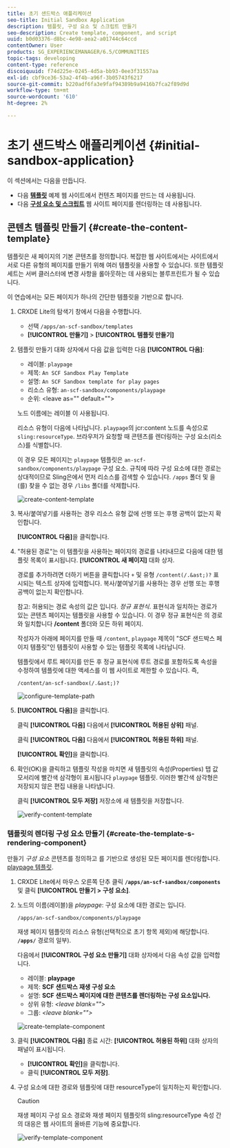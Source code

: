 ```yaml
---
title: 초기 샌드박스 애플리케이션
seo-title: Initial Sandbox Application
description: 템플릿, 구성 요소 및 스크립트 만들기
seo-description: Create template, component, and script
uuid: b0d03376-d8bc-4e98-aea2-a01744c64ccd
contentOwner: User
products: SG_EXPERIENCEMANAGER/6.5/COMMUNITIES
topic-tags: developing
content-type: reference
discoiquuid: f74d225e-0245-4d5a-bb93-0ee3f31557aa
exl-id: cbf9ce36-53a2-4f4b-a96f-3b05743f6217
source-git-commit: b220adf6fa3e9faf94389b9a9416b7fca2f89d9d
workflow-type: tm+mt
source-wordcount: '610'
ht-degree: 2%

---
```


# 초기 샌드박스 애플리케이션 {#initial-sandbox-application}

이 섹션에서는 다음을 만듭니다.

* 다음 **[템플릿](#createthepagetemplate)** 예제 웹 사이트에서 컨텐츠 페이지를 만드는 데 사용됩니다.
* 다음 **[구성 요소 및 스크립트](#create-the-template-s-rendering-component)** 웹 사이트 페이지를 렌더링하는 데 사용됩니다.

## 콘텐츠 템플릿 만들기 {#create-the-content-template}

템플릿은 새 페이지의 기본 콘텐츠를 정의합니다. 복잡한 웹 사이트에서는 사이트에서 서로 다른 유형의 페이지를 만들기 위해 여러 템플릿을 사용할 수 있습니다. 또한 템플릿 세트는 서버 클러스터에 변경 사항을 롤아웃하는 데 사용되는 블루프린트가 될 수 있습니다.

이 연습에서는 모든 페이지가 하나의 간단한 템플릿을 기반으로 합니다.

1. CRXDE Lite의 탐색기 창에서 다음을 수행합니다.

   * 선택 `/apps/an-scf-sandbox/templates`
   * **[!UICONTROL 만들기]** > **[!UICONTROL 템플릿 만들기]**

1. 템플릿 만들기 대화 상자에서 다음 값을 입력한 다음 **[!UICONTROL 다음]**:

   * 레이블: `playpage`
   * 제목: `An SCF Sandbox Play Template`
   * 설명: `An SCF Sandbox template for play pages`
   * 리소스 유형: `an-scf-sandbox/components/playpage`
   * 순위: &lt;leave as=&quot;&quot; default=&quot;&quot;>

   노드 이름에는 레이블 이 사용됩니다.

   리소스 유형이 다음에 나타납니다. `playpage`의 jcr:content 노드를 속성으로 `sling:resourceType`. 브라우저가 요청할 때 콘텐츠를 렌더링하는 구성 요소(리소스)를 식별합니다.

   이 경우 모든 페이지는 `playpage` 템플릿은 `an-scf-sandbox/components/playpage` 구성 요소. 규칙에 따라 구성 요소에 대한 경로는 상대적이므로 Sling은에서 먼저 리소스를 검색할 수 있습니다. `/apps` 폴더 및 을(를) 찾을 수 없는 경우 `/libs` 폴더를 삭제합니다.

   ![create-content-template](assets/create-content-template-1.png)

1. 복사/붙여넣기를 사용하는 경우 리소스 유형 값에 선행 또는 후행 공백이 없는지 확인합니다.

   **[!UICONTROL 다음]**&#x200B;을 클릭합니다.

1. &quot;허용된 경로&quot;는 이 템플릿을 사용하는 페이지의 경로를 나타내므로 다음에 대한 템플릿 목록이 표시됩니다. **[!UICONTROL 새 페이지]** 대화 상자.

   경로를 추가하려면 더하기 버튼을 클릭합니다 `+` 및 유형 `/content(/.&ast;)?` 표시되는 텍스트 상자에 입력합니다. 복사/붙여넣기를 사용하는 경우 선행 또는 후행 공백이 없는지 확인합니다.

   참고: 허용되는 경로 속성의 값은 입니다. *정규 표현식*. 표현식과 일치하는 경로가 있는 콘텐츠 페이지는 템플릿을 사용할 수 있습니다. 이 경우 정규 표현식은 의 경로와 일치합니다 **/content** 폴더와 모든 하위 페이지.

   작성자가 아래에 페이지를 만들 때 `/content`, `playpage` 제목이 &quot;SCF 샌드박스 페이지 템플릿&quot;인 템플릿이 사용할 수 있는 템플릿 목록에 나타납니다.

   템플릿에서 루트 페이지를 만든 후 정규 표현식에 루트 경로를 포함하도록 속성을 수정하여 템플릿에 대한 액세스를 이 웹 사이트로 제한할 수 있습니다. 즉,

   `/content/an-scf-sandbox(/.&ast;)?`

   ![configure-template-path](assets/configure-template-path.png)

1. **[!UICONTROL 다음]**&#x200B;을 클릭합니다.

   클릭 **[!UICONTROL 다음]** 다음에서 **[!UICONTROL 허용된 상위]** 패널.

   클릭 **[!UICONTROL 다음]** 다음에서 **[!UICONTROL 허용된 하위]** 패널.

   **[!UICONTROL 확인]**&#x200B;을 클릭합니다.

1. 확인(OK)을 클릭하고 템플릿 작성을 마치면 새 템플릿의 속성(Properties) 탭 값 모서리에 빨간색 삼각형이 표시됩니다 `playpage` 템플릿. 이러한 빨간색 삼각형은 저장되지 않은 편집 내용을 나타냅니다.

   클릭 **[!UICONTROL 모두 저장]** 저장소에 새 템플릿을 저장합니다.

   ![verify-content-template](assets/verify-content-template.png)

### 템플릿의 렌더링 구성 요소 만들기 {#create-the-template-s-rendering-component}

만들기 *구성 요소* 콘텐츠를 정의하고 를 기반으로 생성된 모든 페이지를 렌더링합니다. [playpage 템플릿](#createthepagetemplate).

1. CRXDE Lite에서 마우스 오른쪽 단추 클릭 **`/apps/an-scf-sandbox/components`** 및 클릭 **[!UICONTROL 만들기 > 구성 요소]**.
1. 노드의 이름(레이블)을 *playpage*: 구성 요소에 대한 경로는 입니다.

   `/apps/an-scf-sandbox/components/playpage`

   재생 페이지 템플릿의 리소스 유형(선택적으로 초기 항목 제외)에 해당합니다. **`/apps/`** 경로의 일부).

   다음에서 **[!UICONTROL 구성 요소 만들기]** 대화 상자에서 다음 속성 값을 입력합니다.

   * 레이블: **playpage**
   * 제목: **SCF 샌드박스 재생 구성 요소**
   * 설명: **SCF 샌드박스 페이지에 대한 콘텐츠를 렌더링하는 구성 요소입니다.**
   * 상위 유형: *&lt;leave blank=&quot;&quot;>*
   * 그룹: *&lt;leave blank=&quot;&quot;>*

   ![create-template-component](assets/create-template-component.png)

1. 클릭 **[!UICONTROL 다음]** 종료 시간: **[!UICONTROL 허용된 하위]** 대화 상자의 패널이 표시됩니다.

   * **[!UICONTROL 확인]**&#x200B;을 클릭합니다.
   * 클릭 **[!UICONTROL 모두 저장]**.

1. 구성 요소에 대한 경로와 템플릿에 대한 resourceType이 일치하는지 확인합니다.

   >[!CAUTION]
   >
   >재생 페이지 구성 요소 경로와 재생 페이지 템플릿의 sling:resourceType 속성 간의 대응은 웹 사이트의 올바른 기능에 중요합니다.

   ![verify-template-component](assets/verify-template-component.png)

